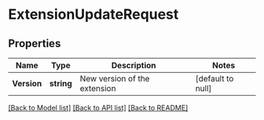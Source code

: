 # ExtensionUpdateRequest

## Properties
Name | Type | Description | Notes
------------ | ------------- | ------------- | -------------
**Version** | **string** | New version of the extension | [default to null]

[[Back to Model list]](../README.md#documentation-for-models) [[Back to API list]](../README.md#documentation-for-api-endpoints) [[Back to README]](../README.md)


